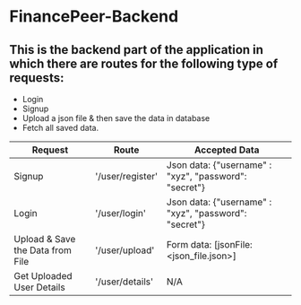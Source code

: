 # FinancePeer-Backend
## This is the backend part of the application in which there are routes for the following type of requests:
- Login 
- Signup
- Upload a json file & then save the data in database
- Fetch all saved data. 

| Request | Route | Accepted Data |
| ------ | ------ | ------------- |
| Signup | '/user/register' | Json data: {"username" : "xyz", "password": "secret"} |
| Login | '/user/login' | Json data: {"username" : "xyz", "password": "secret"} |
| Upload & Save the Data from File | '/user/upload' | Form data: [jsonFile: <json_file.json>] |
| Get Uploaded User Details | '/user/details' | N/A |
